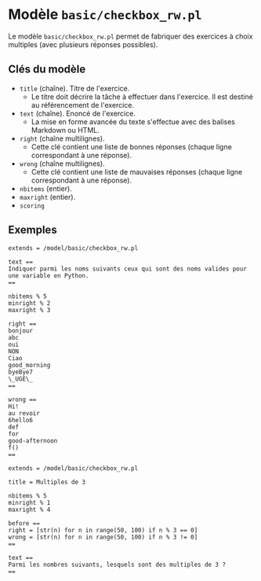 # Modèle `basic/checkbox_rw.pl`

Le modèle `basic/checkbox_rw.pl` permet de fabriquer des exercices à choix multiples (avec plusieurs réponses possibles).

## Clés du modèle

* `title` (chaîne). Titre de l'exercice.
    * Le titre doit décrire la tâche à effectuer dans l'exercice. Il est destiné au référencement de l'exercice.
* `text` (chaîne). Enoncé de l'exercice. 
    * La mise en forme avancée du texte s'effectue avec des balises Markdown ou HTML.
* `right` (chaîne multilignes). 
    * Cette clé contient une liste de bonnes réponses (chaque ligne correspondant à une réponse).
* `wrong` (chaîne multilignes). 
    * Cette clé contient une liste de mauvaises réponses (chaque ligne correspondant à une réponse).
* `nbitems` (entier).
* `maxright` (entier).
* `scoring`

## Exemples

```
extends = /model/basic/checkbox_rw.pl

text ==
Indiquer parmi les noms suivants ceux qui sont des noms valides pour une variable en Python.
==

nbitems % 5
minright % 2
maxright % 3

right ==
bonjour
abc
oui
NON
Ciao
good_morning
byeBye7
\_UGE\_
==

wrong ==
Hi!
au revoir
6hello6
def
for
good-afternoon
f()
==
```

```
extends = /model/basic/checkbox_rw.pl

title = Multiples de 3

nbitems % 5
minright % 1
maxright % 4

before ==
right = [str(n) for n in range(50, 100) if n % 3 == 0]
wrong = [str(n) for n in range(50, 100) if n % 3 != 0]
==

text ==
Parmi les nombres suivants, lesquels sont des multiples de 3 ?
==
```
